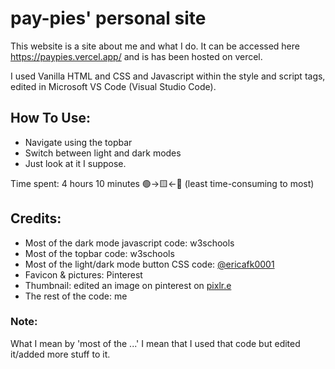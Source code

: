 # pay-pies' personal site

This website is a site about me and what I do. It can be accessed here https://paypies.vercel.app/ and is has been hosted on vercel.

I used Vanilla HTML and CSS and Javascript within the style and script tags, edited in Microsoft VS Code (Visual Studio Code). 

## How To Use:

- Navigate using the topbar
- Switch between light and dark modes
- Just look at it I suppose.

Time spent: 4 hours 10 minutes 🟢->🟨<-🔴 (least time-consuming to most)

## Credits:
- Most of the dark mode javascript code: w3schools
- Most of the topbar code: w3schools
- Most of the light/dark mode button CSS code: [@ericafk0001](https://github.com/ericafk0001)
- Favicon & pictures: Pinterest
- Thumbnail: edited an image on pinterest on [pixlr.e](https://pixlr.com/editor/)
- The rest of the code: me

### Note:

What I mean by 'most of the ...' I mean that I used that code but edited it/added more stuff to it.
